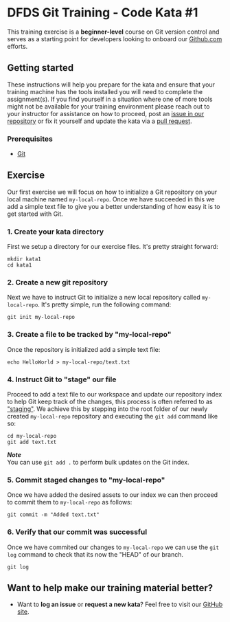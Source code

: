 DFDS Git Training - Code Kata #1
======================================

This training exercise is a **beginner-level** course on Git version control and serves as a starting point for developers looking to onboard our [Github.com](https://github.com/dfds) efforts.

## Getting started
These instructions will help you prepare for the kata and ensure that your training machine has the tools installed you will need to complete the assignment(s). If you find yourself in a situation where one of more tools might not be available for your training environment please reach out to your instructor for assistance on how to proceed, post an [issue in our repository](https://github.com/dfds/dojo/issues) or fix it yourself and update the kata via a [pull request](https://github.com/dfds/dojo/pulls).

### Prerequisites
* [Git](https://git-scm.com/downloads)

## Exercise
Our first exercise we will focus on how to initialize a Git repository on your local machine named `my-local-repo`. Once we have succeeded in this we add a simple text file to give you a better understanding of how easy it is to get started with Git.

### 1. Create your kata directory
First we setup a directory for our exercise files. It's pretty straight forward:

```
mkdir kata1
cd kata1
```

### 2. Create a new git repository
Next we have to instruct Git to initialize a new local repository called `my-local-repo`. It's pretty simple, run the following command:

```
git init my-local-repo
```

### 3. Create a file to be tracked by "my-local-repo"
Once the repository is initialized add a simple text file:

```
echo HelloWorld > my-local-repo/text.txt
```

### 4. Instruct Git to "stage" our file
Proceed to add a text file to our workspace and update our repository index to help Git keep track of the changes, this process is often referred to as ["staging"](https://git-scm.com/book/en/v2/Git-Basics-Recording-Changes-to-the-Repository). We achieve this by stepping into the root folder of our newly created `my-local-repo` repository and executing the `git add` command like so:

```
cd my-local-repo
git add text.txt
```

***Note*** <br/>
You can use `git add .` to perform bulk updates on the Git index.

### 5. Commit staged changes to "my-local-repo"
Once we have added the desired assets to our index we can then proceed to commit them to `my-local-repo` as follows:

```
git commit -m "Added text.txt"
```

### 6. Verify that our commit was successful
Once we have commited our changes to `my-local-repo` we can use the `git log` command to check that its now the "HEAD" of our branch.

```
git log
```

## Want to help make our training material better?
 * Want to **log an issue** or **request a new kata**? Feel free to visit our [GitHub site](https://github.com/dfds/dojo/issues).
